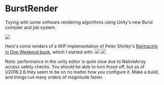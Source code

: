 # BurstRender
Toying with some software rendering algorithms using Unity's new Burst compiler and job system.

![](https://i.imgur.com/Nl7WbBI.jpeg)

Here's some renders of a WIP implementation of Peter Shirley's [Raytracing in One Weekend book](https://in1weekend.blogspot.com/2016/01/ray-tracing-in-one-weekend.html), which I started with:
![](https://i.imgur.com/rKvQ1Cz.jpeg)
![](https://i.imgur.com/CpmjLDv.jpeg)

Note: performance in the unity editor is quite slow due to NativeArray access safety checks. You should be able to turn those off, but as of U2018.2.6 they seem to be on no matter how you configure it. Make a build, and things run many orders of magnitude faster.
